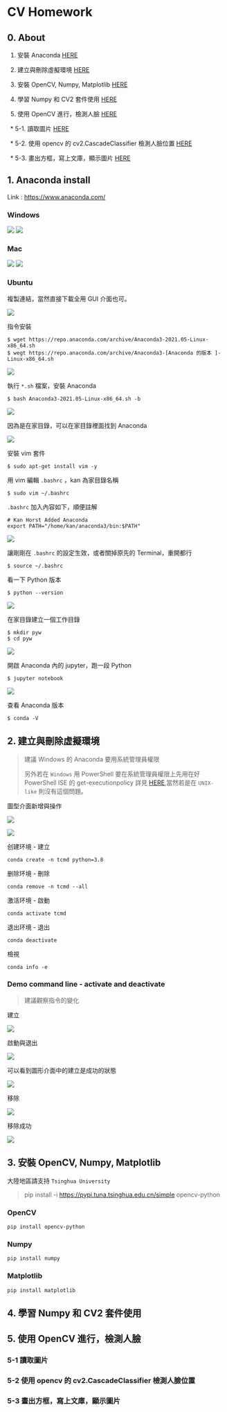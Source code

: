 # CV Homework

## 0. About
1. 安裝 Anaconda [HERE](#user-content-1-anaconda-install)

2. 建立與刪除虛擬環境 [HERE](#user-content-2-建立與刪除虛擬環境)

3. 安裝 OpenCV, Numpy, Matplotlib [HERE](#user-content-3-安裝-opencv-numpy-matplotlib)

4. 學習 Numpy 和 CV2 套件使用 [HERE](#user-content-4-學習-numpy-和-cv2-套件使用)

5. 使用 OpenCV 進行，檢測人臉 [HERE](#user-content-5-使用-opencv-進行檢測人臉)

&#8194;* 5-1. 讀取圖片 [HERE](#user-content-5-1-讀取圖片)

&#8194;* 5-2. 使用 opencv 的 cv2.CascadeClassifier 檢測人臉位置 [HERE](#user-content-5-2-使用-opencv-的-cv2cascadeclassifier-檢測人臉位置)

&#8194;* 5-3. 畫出方框，寫上文庫，顯示圖片 [HERE](#user-content-5-3-畫出方框寫上文庫顯示圖片)

## 1. Anaconda install

Link : https://www.anaconda.com/

### Windows

![](https://github.com/kancheng/kan-cs-report-in-2021/blob/main/CV/install-and-init-cv/pic/1.png)
![](https://github.com/kancheng/kan-cs-report-in-2021/blob/main/CV/install-and-init-cv/pic/2.png)

### Mac

![](https://github.com/kancheng/kan-cs-report-in-2021/blob/main/CV/install-and-init-cv/pic/3.png)
![](https://github.com/kancheng/kan-cs-report-in-2021/blob/main/CV/install-and-init-cv/pic/4.png)

### Ubuntu

複製連結，當然直接下載全用 GUI 介面也可。

![](https://github.com/kancheng/kan-cs-report-in-2021/blob/main/CV/install-and-init-cv/pic/5.png)

指令安裝

```
$ wget https://repo.anaconda.com/archive/Anaconda3-2021.05-Linux-x86_64.sh
$ wegt https://repo.anaconda.com/archive/Anaconda3-[Anaconda 的版本 ]-Linux-x86_64.sh
```

![](https://github.com/kancheng/kan-cs-report-in-2021/blob/main/CV/install-and-init-cv/pic/6.png)


執行 `*.sh` 檔案，安裝 Anaconda

```
$ bash Anaconda3-2021.05-Linux-x86_64.sh -b
```

![](https://github.com/kancheng/kan-cs-report-in-2021/blob/main/CV/install-and-init-cv/pic/7.png)


因為是在家目錄，可以在家目錄裡面找到 Anaconda

![](https://github.com/kancheng/kan-cs-report-in-2021/blob/main/CV/install-and-init-cv/pic/10.png)

安裝 vim 套件
```
$ sudo apt-get install vim -y
```

用 vim 編輯 `.bashrc` ，kan 為家目錄名稱
```
$ sudo vim ~/.bashrc 
```

`.bashrc` 加入內容如下，順便註解
```
# Kan Horst Added Anaconda
export PATH="/home/kan/anaconda3/bin:$PATH"
```

![](https://github.com/kancheng/kan-cs-report-in-2021/blob/main/CV/install-and-init-cv/pic/9.png)


讓剛剛在 `.bashrc` 的設定生效，或者關掉原先的 Terminal，重開都行
```
$ source ~/.bashrc
```

看一下 Python 版本
```
$ python --version
```

![](https://github.com/kancheng/kan-cs-report-in-2021/blob/main/CV/install-and-init-cv/pic/8.png)


在家目錄建立一個工作目錄
```
$ mkdir pyw
$ cd pyw
```

![](https://github.com/kancheng/kan-cs-report-in-2021/blob/main/CV/install-and-init-cv/pic/11.png)


開啟 Anaconda 內的 jupyter，跑一段 Python
```
$ jupyter notebook
```

![](https://github.com/kancheng/kan-cs-report-in-2021/blob/main/CV/install-and-init-cv/pic/12.png)


查看 Anaconda 版本 

```
$ conda -V
```


## 2. 建立與刪除虛擬環境

> 建議 Windows 的 Anaconda 要用系統管理員權限
>
> 另外若在 `Windows` 用 PowerShell 要在系統管理員權限上先用在好 PowerShell ISE 的 get-executionpolicy 詳見 [HERE](docu/other-powershell-conda-error.md),當然若是在 `UNIX-like`  則沒有這個問題。 
>


圖型介面新增與操作

![](https://github.com/kancheng/kan-cs-report-in-2021/blob/main/CV/install-and-init-cv/pic/13.png)

![](https://github.com/kancheng/kan-cs-report-in-2021/blob/main/CV/install-and-init-cv/pic/14.png)


创建环境 - 建立

```
conda create -n tcmd python=3.8 
```


删除环境 - 刪除

```
conda remove -n tcmd --all
```


激活环境 - 啟動

```
conda activate tcmd
```


退出环境 - 退出

```
conda deactivate 
```

檢視

```
conda info -e
```

### Demo command line - activate and deactivate

> 建議觀察指令的變化

建立

![](https://github.com/kancheng/kan-cs-report-in-2021/blob/main/CV/install-and-init-cv/pic/15.png)


啟動與退出

![](https://github.com/kancheng/kan-cs-report-in-2021/blob/main/CV/install-and-init-cv/pic/16.png)


可以看到圖形介面中的建立是成功的狀態

![](https://github.com/kancheng/kan-cs-report-in-2021/blob/main/CV/install-and-init-cv/pic/17.png)


移除

![](https://github.com/kancheng/kan-cs-report-in-2021/blob/main/CV/install-and-init-cv/pic/18.png)


移除成功

![](https://github.com/kancheng/kan-cs-report-in-2021/blob/main/CV/install-and-init-cv/pic/19.png)



## 3. 安裝 OpenCV, Numpy, Matplotlib


大陸地區請支持 `Tsinghua University` 

> pip install -i https://pypi.tuna.tsinghua.edu.cn/simple opencv-python

### OpenCV

```
pip install opencv-python
```


### Numpy

```
pip install numpy
```


### Matplotlib

```
pip install matplotlib
```


## 4. 學習 Numpy 和 CV2 套件使用


## 5. 使用 OpenCV 進行，檢測人臉


### 5-1 讀取圖片

### 5-2 使用 opencv 的 cv2.CascadeClassifier 檢測人臉位置

### 5-3 畫出方框，寫上文庫，顯示圖片


